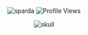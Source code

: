 <p align="center">
  <img src="https://img.shields.io/badge/-sparda-%23000000?style=flat-square&logo=github" alt="sparda">
  <img src="https://komarev.com/ghpvc/?username=ogsparda&color=000000&style=flat-square" alt="Profile Views">
</p>

<p align="center">
  <img src="https://cdn.discordapp.com/attachments/1192850553835900958/1193208482728513606/IMG_20231228_050600.jpg?ex=65abe0ff&is=65996bff&hm=b12af7f884c6f24d73ed98d63b1d4e8bf4874be6424145be0583b35501c7b1fb" alt="skull">
</p>
